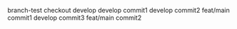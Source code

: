 branch-test
checkout develop
develop commit1
develop commit2
feat/main commit1
develop commit3
feat/main commit2